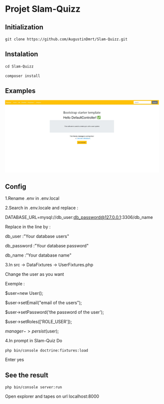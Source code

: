 Projet Slam-Quizz
===
Initialization
---

`git clone https://github.com/AugustinDmrt/Slam-Quizz.git`


Instalation
---

`cd Slam-Quizz`

`composer install`
	
Examples
----

![Example of the index page ](assests/screenshot_home.JPG)

Config
---

1.Rename .env in .env.local

2.Search in .env.locale and replace :

DATABASE_URL=mysql://db_user:db_password@127.0.0.1:3306/db_name

Replace in the line by :

db_user :"Your database users"

db_password :"Your database password"

db_name :"Your database name"

3.In src -> DataFixtures -> UserFixtures.php

Change the user as you want 

Exemple : 

$user=new User();

$user->setEmail("email of the users");   

$user->setPassword('the password of the user');

$user->setRoles(['ROLE_USER']);

$manager->persist($user);

4.In prompt in Slam-Quiz Do

`php bin/console doctrine:fixtures:load`

Enter yes


See the result
---

`php bin/console server:run`

Open explorer and tapes on url localhost:8000




	

